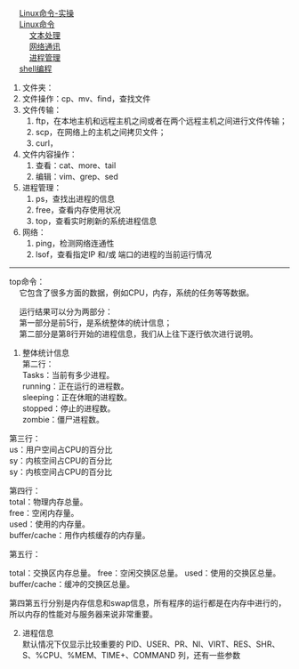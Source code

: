 

&emsp; [Linux命令-实操](/docs/Linux/operation.md)  
&emsp; [Linux命令](/docs/Linux/LinuxCommand.md)  
&emsp; &emsp; [文本处理](/docs/Linux/textProcessing.md)  
&emsp; &emsp; [网络通讯](/docs/Linux/NetworkCommunication.md)  
&emsp; &emsp; [进程管理](/docs/Linux/ProcessManagement.md)  
&emsp; [shell编程](/docs/Linux/shell.md)  

1. 文件夹：
2. 文件操作：cp、mv、find，查找文件  
3. 文件传输：
    1. ftp，在本地主机和远程主机之间或者在两个远程主机之间进行文件传输；  
    2. scp，在网络上的主机之间拷贝文件；
    3. curl，
4. 文件内容操作：
    1. 查看：cat、more、tail  
    2. 编辑：vim、grep、sed  
5. 进程管理：  
    1. ps，查找出进程的信息
    2. free，查看内存使用状况
    3. top，查看实时刷新的系统进程信息
6. 网络：  
    1. ping，检测网络连通性
    2. lsof，查看指定IP 和/或 端口的进程的当前运行情况  


---------------
top命令：  
&emsp; 它包含了很多方面的数据，例如CPU，内存，系统的任务等等数据。  

&emsp; 运行结果可以分为两部分：   
&emsp; 第一部分是前5行，是系统整体的统计信息；   
&emsp; 第二部分是第8行开始的进程信息，我们从上往下逐行依次进行说明。   

1. 整体统计信息  
第二行：  
Tasks：当前有多少进程。   
running：正在运行的进程数。  
sleeping：正在休眠的进程数。  
stopped：停止的进程数。  
zombie：僵尸进程数。  


第三行：  
us：用户空间占CPU的百分比   
sy：内核空间占CPU的百分比   
sy：内核空间占CPU的百分比   

第四行：  
total：物理内存总量。  
free：空闲内存量。  
used：使用的内存量。  
buffer/cache：用作内核缓存的内存量。  


第五行：

total：交换区内存总量。
free：空闲交换区总量。
used：使用的交换区总量。
buffer/cache：缓冲的交换区总量。  

第四第五行分别是内存信息和swap信息，所有程序的运行都是在内存中进行的，所以内存的性能对与服务器来说非常重要。  

2. 进程信息  
默认情况下仅显示比较重要的 PID、USER、PR、NI、VIRT、RES、SHR、S、%CPU、%MEM、TIME+、COMMAND 列，还有一些参数  


